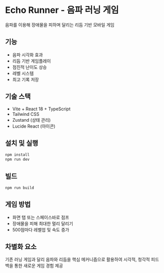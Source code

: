 # Echo Runner - 음파 러닝 게임

음파를 이용해 장애물을 피하며 달리는 리듬 기반 모바일 게임

## 기능
- 음파 시각화 효과
- 리듬 기반 게임플레이
- 점진적 난이도 상승
- 레벨 시스템
- 최고 기록 저장

## 기술 스택
- Vite + React 18 + TypeScript
- Tailwind CSS
- Zustand (상태 관리)
- Lucide React (아이콘)

## 설치 및 실행
```bash
npm install
npm run dev
```

## 빌드
```bash
npm run build
```

## 게임 방법
- 화면 탭 또는 스페이스바로 점프
- 장애물을 피해 최대한 멀리 달리기
- 500점마다 레벨업 및 속도 증가

## 차별화 요소
기존 러닝 게임과 달리 음파와 리듬을 핵심 메커니즘으로 활용하여 시각적, 청각적 피드백을 통한 새로운 게임 경험 제공